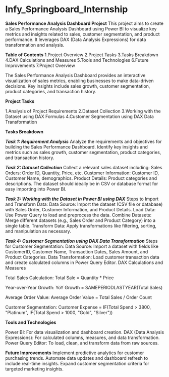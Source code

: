 # Infy_Springboard_Internship

**Sales Performance Analysis Dashboard Project**
This project aims to create a Sales Performance Analysis Dashboard using Power BI to visualize key metrics and insights related to sales, customer segmentation, and product performance. It leverages DAX (Data Analysis Expressions) for data transformation and analysis.

**Table of Contents**
1.Project Overview
2.Project Tasks
3.Tasks Breakdown
4.DAX Calculations and Measures
5.Tools and Technologies
6.Future Improvements
7.Project Overview

The Sales Performance Analysis Dashboard provides an interactive visualization of sales metrics, enabling businesses to make data-driven decisions. Key insights include sales growth, customer segmentation, product categories, and transaction history.

**Project Tasks**

1.Analysis of Project Requirements
2.Dataset Collection
3.Working with the Dataset using DAX Formulas
4.Customer Segmentation using DAX Data Transformation

**Tasks Breakdown**

***Task 1: Requirement Analysis***
Analyze the requirements and objectives for building the Sales Performance Dashboard.
Identify key insights and metrics such as sales growth, customer segmentation, product categories, and transaction history.

***Task 2: Dataset Collection***
Collect a relevant sales dataset including:
Sales Orders: Order ID, Quantity, Price, etc.
Customer Information: Customer ID, Customer Name, demographics.
Product Details: Product categories and descriptions.
The dataset should ideally be in CSV or database format for easy importing into Power BI.

***Task 3: Working with the Dataset in Power BI using DAX***
Steps to Import and Transform Data:
Data Source: Import the dataset (CSV file or database) with Sales Order, Customer Information, and Product Details.
Load Data: Use Power Query to load and preprocess the data.
Combine Datasets: Merge different datasets (e.g., Sales Order and Product Category) into a single table.
Transform Data: Apply transformations like filtering, sorting, and manipulation as necessary.

***Task 4: Customer Segmentation using DAX Data Transformation***
Steps for Customer Segmentation:
Data Source: Import a dataset with fields like CustomerID, Customer Name, Transaction Dates, Sales Amount, and Product Categories.
Data Transformation: Load customer transaction data and create calculated columns in Power Query Editor.
DAX Calculations and Measures

Total Sales Calculation:
Total Sale = Quantity * Price

Year-over-Year Growth:
YoY Growth = SAMEPERIODLASTYEAR(Total Sales)

Average Order Value:
Average Order Value = Total Sales / Order Count

Customer Segmentation:
Customer Expense = IF(Total Spend > 3800, "Platinum", IF(Total Spend > 1000, "Gold", "Silver"))

**Tools and Technologies**

Power BI: For data visualization and dashboard creation.
DAX (Data Analysis Expressions): For calculated columns, measures, and data transformation.
Power Query Editor: To load, clean, and transform data from raw sources.

**Future Improvements**
Implement predictive analytics for customer purchasing trends.
Automate data updates and dashboard refresh to include real-time insights.
Expand customer segmentation criteria for targeted marketing insights.
